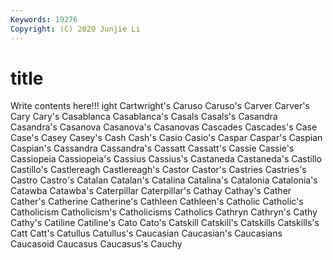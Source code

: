 ```yaml
---
Keywords: 19276
Copyright: (C) 2020 Junjie Li
---
```


# title

Write contents here!!!
ight 
Cartwright's 
Caruso 
Caruso's 
Carver 
Carver's
Cary 
Cary's 
Casablanca 
Casablanca's 
Casals 
Casals's 
Casandra 
Casandra's 
Casanova 
Casanova's
Casanovas 
Cascades 
Cascades's 
Case 
Case's 
Casey 
Casey's 
Cash 
Cash's 
Casio
Casio's 
Caspar 
Caspar's 
Caspian 
Caspian's 
Cassandra 
Cassandra's 
Cassatt 
Cassatt's 
Cassie
Cassie's 
Cassiopeia 
Cassiopeia's 
Cassius 
Cassius's 
Castaneda 
Castaneda's 
Castillo 
Castillo's 
Castlereagh
Castlereagh's 
Castor 
Castor's 
Castries 
Castries's 
Castro 
Castro's 
Catalan 
Catalan's 
Catalina
Catalina's 
Catalonia 
Catalonia's 
Catawba 
Catawba's 
Caterpillar 
Caterpillar's 
Cathay 
Cathay's 
Cather
Cather's 
Catherine 
Catherine's 
Cathleen 
Cathleen's 
Catholic 
Catholic's 
Catholicism 
Catholicism's 
Catholicisms
Catholics 
Cathryn 
Cathryn's 
Cathy 
Cathy's 
Catiline 
Catiline's 
Cato 
Cato's 
Catskill
Catskill's 
Catskills 
Catskills's 
Catt 
Catt's 
Catullus 
Catullus's 
Caucasian 
Caucasian's 
Caucasians
Caucasoid 
Caucasus 
Caucasus's 
Cauchy 
